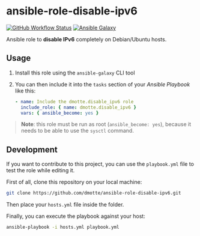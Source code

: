 # ansible-role-disable-ipv6

[![GitHub Workflow Status](https://img.shields.io/github/workflow/status/dmotte/ansible-role-disable-ipv6/release?logo=github&style=flat-square)](https://github.com/dmotte/desktainer/actions)
[![Ansible Galaxy](https://img.shields.io/badge/galaxy-dmotte.disable__ipv6-blueviolet?logo=ansible&style=flat-square)](https://galaxy.ansible.com/dmotte/disable_ipv6)

Ansible role to **disable IPv6** completely on Debian/Ubuntu hosts.

## Usage

1. Install this role using the `ansible-galaxy` CLI tool
2. You can then include it into the `tasks` section of your *Ansible Playbook* like this:

   ```yaml
   - name: Include the dmotte.disable_ipv6 role
     include_role: { name: dmotte.disable_ipv6 }
     vars: { ansible_become: yes }
   ```

> **Note**: this role must be run as root (`ansible_become: yes`), because it needs to be able to use the `sysctl` command.

## Development

If you want to contribute to this project, you can use the `playbook.yml` file to test the role while editing it.

First of all, clone this repository on your local machine:

```bash
git clone https://github.com/dmotte/ansible-role-disable-ipv6.git
```

Then place your `hosts.yml` file inside the folder.

Finally, you can execute the playbook against your host:

```bash
ansible-playbook -i hosts.yml playbook.yml
```
